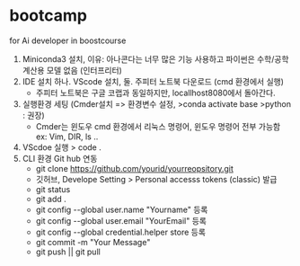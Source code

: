 # bootcamp
for Ai developer in boostcourse
1. Miniconda3 설치, 이유: 아나콘다는 너무 많은 기능 사용하고 파이썬은 수학/공학 계산용 모델 없음 (인터프리터)
2. IDE 설치 하나. VScode 설치, 둘. 주피터 노트북 다운로드 (cmd 환경에서 실행) 
   * 주피터 노트북은 구글 코랩과 동일하지만, locallhost8080에서 돌아간다. 
3. 실행환경 세팅 (Cmder설치 => 환경변수 설정, >conda activate base >python : 권장)
   * Cmder는 윈도우 cmd 환경에서 리눅스 명령어, 윈도우 명령어 전부 가능함 ex: Vim, DIR, ls ..
4. VScdoe 실행 > code .
5. CLI 환경 Git hub 연동
    * git clone https://github.com/yourid/yourreopsitory.git
    * 깃허브, Develope Setting > Personal accesss tokens (classic) 발급
    * git status
    * git add .
    * git config --global user.name "Yourname" 등록
    * git config --global user.email "YourEmail" 등록
    * git config --global credential.helper store 등록
    * git commit -m "Your Message"
    * git push || git pull
